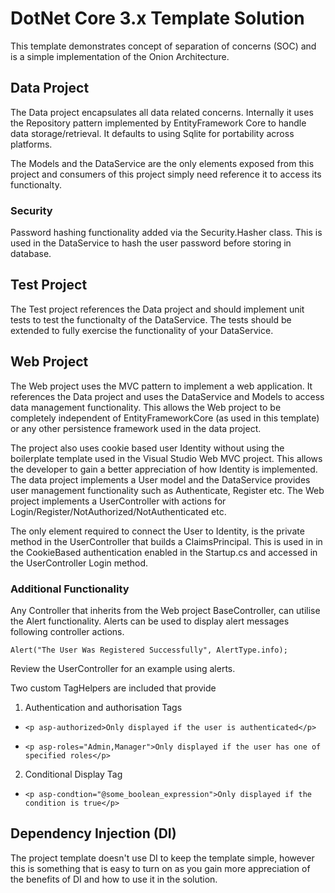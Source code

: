 
DotNet Core 3.x Template Solution
=================================

This template demonstrates concept of separation of concerns (SOC) and is
a simple implementation of the Onion Architecture.

## Data Project
The Data project encapsulates all data related concerns. Internally it
uses the Repository pattern implemented by EntityFramework Core to handle
data storage/retrieval. It defaults to using Sqlite for portability across
platforms.

The Models and the DataService are the only elements exposed from this project
and consumers of this project simply need reference it to access its functionalty.

### Security
Password hashing functionality added via the Security.Hasher class. This is used
in the DataService to hash the user password before storing in database.

## Test Project
The Test project references the Data project and should implement unit tests to
test the functionalty of the DataService. The tests should be extended to fully
exercise the functionality of your DataService.

## Web Project
The Web project uses the MVC pattern to implement a web application. It references
the Data project and uses the DataService and Models to access data management
functionality. This allows the Web project to be completely independent of
EntityFrameworkCore (as used in this template) or any other persistence framework 
used in the data project.

The project also uses cookie based user Identity without using the boilerplate 
template used in the Visual Studio Web MVC project. This allows the developer to 
gain a better appreciation of how Identity is implemented. The data project
implements a User model and the DataService provides user management functionality
such as Authenticate, Register etc. The Web project implements a UserController
with actions for Login/Register/NotAuthorized/NotAuthenticated etc. 

The only element required to connect the User to Identity, is the private
method in the UserController that builds a ClaimsPrincipal. This is used in 
in the CookieBased authentication enabled in the Startup.cs and accessed in the
UserController Login method.

### Additional Functionality
Any Controller that inherits from the Web project BaseController, can utilise 
the Alert functionality. Alerts can be used to display alert messages following 
controller actions. 

`Alert("The User Was Registered Successfully", AlertType.info);`

Review the UserController for an example using alerts.

Two custom TagHelpers are included that provide 

1. Authentication and authorisation Tags

* `<p asp-authorized>Only displayed if the user is authenticated</p>`

* `<p asp-roles="Admin,Manager">Only displayed if the user has one of specified roles</p>`

2. Conditional Display Tag

* `<p asp-condtion="@some_boolean_expression">Only displayed if the condition is true</p>`


## Dependency Injection (DI)
The project template doesn't use DI to keep the template simple, however this is
something that is easy to turn on as you gain more appreciation of the benefits
of DI and how to use it in the solution.